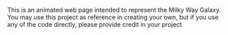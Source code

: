 This is an animated web page intended to represent the Milky Way Galaxy.
You may use this project as reference in creating your own, but if you use any of the code directly, please provide credit in your project
